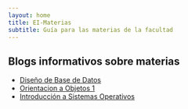 ```yaml
---
layout: home
title: EI-Materias
subtitle: Guía para las materias de la facultad
---
```


## Blogs informativos sobre materias

- [Diseño de Base de Datos](https://fabian-martinez1.github.io/DBD/)
- [Orientacion a Objetos 1](https://fabian-martinez1.github.io/OO1/)
- [Introducción a Sistemas Operativos](https://fabian-martinez1.github.io/ISO/)
